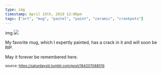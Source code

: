 ```yaml
---
type: img
timestamp: April 15th, 2019 12:00pm
tags: ["art", "mug", "pastel", "paint", "ceramic", "crankpots"]
---
```

img
<img src="https://saturdayxiii.github.io/media/184207088519.jpg"/>

My favorite mug, which I expertly painted, has a crack in it and will soon be RIP.

May it forever be remembered here.
 
      
      
      
      
      
  
<small>source: https://saturdayxiii.tumblr.com/post/184207088519</small>